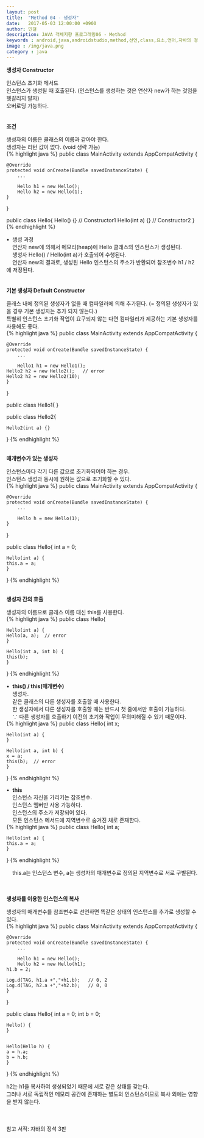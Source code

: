 ```yaml
---
layout: post
title:  "Method 04 - 생성자"
date:   2017-05-03 12:00:00 +0900
author: 민갤
description: JAVA 객체지향 프로그래밍06 - Method
keywords : android,java,androidstudio,method,선언,class,요소,언어,자바의 정석,프로그래밍,메모리,JVM,memory,Method,생성자,this,this()
image : /img/java.png
category : java
---
```


<div><strong class="h2">생성자 Constructor</strong></div><p></p>

<div>인스턴스 초기화 메서드</div>
<div>인스턴스가 생성될 때 호출된다. <span class="red">(인스턴스를 생성하는 것은 연산자 new가 하는 것임을 헷갈리지 말자)</span></div>
<div>오버로딩 가능하다.</div>
<br>
<br>

<div><strong>조건</strong></div><p></p>
<div>생성자의 이름은 클래스의 이름과 같아야 한다.</div>
<div>생성자는 리턴 값이 없다. (void 생략 가능)</div>
{% highlight java %}
public class MainActivity extends AppCompatActivity {

    @Override
    protected void onCreate(Bundle savedInstanceState) {
        ...

        Hello h1 = new Hello();
        Hello h2 = new Hello(1);
    }
}

public class Hello{
    Hello() {}		// Constructor1
    Hello(int a) {}     // Constructor2
}
{% endhighlight %}<p></p>

<div>&#149;&nbsp; 생성 과정</div>
<div>&nbsp; &nbsp; 연산자 new에 의해서 메모리(heap)에 Hello 클래스의 인스턴스가 생성된다.</div>
<div>&nbsp; &nbsp; 생성자 Hello() / Hello(int a)가 호출되어 수행된다.</div>
<div>&nbsp; &nbsp; 연산자 new의 결과로, 생성된 Hello 인스턴스의 주소가 반환되어 참조변수 h1 / h2에 저장된다.</div>
<br>
<br>

<div><strong>기본 생성자 Default Constructor</strong></div><p></p>
<div>클래스 내에 정의된 생성자가 없을 때 컴파일러에 의해 추가된다. (= 정의된 생성자가 있을 경우 기본 생성자는 추가 되지 않는다.)</div>
<div>특별히 인스턴스 초기화 작업이 요구되지 않는 다면 컴파일러가 제공하는 기본 생성자를 사용해도 좋다.</div>
{% highlight java %}
public class MainActivity extends AppCompatActivity {

    @Override
    protected void onCreate(Bundle savedInstanceState) {
        ...

        Hello1 h1 = new Hello1();
	Hello2 h2 = new Hello2();	// error
	Hello2 h2 = new Hello2(10);
    }
}

public class Hello1{
}

public class Hello2{

    Hello2(int a) {}
}
{% endhighlight %}
<br>
<br>

<div><strong>매개변수가 있는 생성자</strong></div><p></p>
<div>인스턴스마다 각기 다른 값으로 초기화되어야 하는 경우.</div>
<div>인스턴스 생성과 동시에 원하는 값으로 초기화할 수 있다.</div>
{% highlight java %}
public class MainActivity extends AppCompatActivity {

    @Override
    protected void onCreate(Bundle savedInstanceState) {
        ...

        Hello h = new Hello(1);
    }
}

public class Hello{
    int a = 0;

    Hello(int a) { 
	this.a = a;
    }
}
{% endhighlight %}
<br>
<br>

<div><strong>생성자 간의 호출</strong></div><p></p>

<div>생성자의 이름으로 클래스 이름 대신 this를 사용한다.</div>
{% highlight java %}
public class Hello{

    Hello(int a) { 
	Hello(a, a);  // error
    }

    Hello(int a, int b) { 
	this(b);
    }
}
{% endhighlight %}<br>

<div>&#149;&nbsp; <strong>this() / this(매개변수)</strong></div>
<div>&nbsp; &nbsp; 생성자.</div>
<div>&nbsp; &nbsp; 같은 클래스의 다른 생성자를 호출할 때 사용한다.</div>
<div>&nbsp; &nbsp; 한 생성자에서 다른 생성자를 호출할 때는 반드시 첫 줄에서만 호출이 가능하다.</div>
<div>&nbsp; &nbsp; ∵ 다른 생성자를 호출하기 이전의 초기화 작업이 무의미해질 수 있기 때문이다.</div>
{% highlight java %}
public class Hello{
    int x;

    Hello(int a) { 
    }

    Hello(int a, int b) { 
	x = a;
	this(b);  // error
    }
}
{% endhighlight %}<br>

<div>&#149;&nbsp; <strong>this</strong></div>
<div>&nbsp; &nbsp; 인스턴스 자신을 가리키는 참조변수.</div>
<div>&nbsp; &nbsp; 인스턴스 멤버만 사용 가능하다.</div>
<div>&nbsp; &nbsp; 인스턴스의 주소가 저장되어 있다.</div>
<div>&nbsp; &nbsp; 모든 인스턴스 메서드에 지역변수로 숨겨진 채로 존재한다.</div>
{% highlight java %}
public class Hello{
    int a;

    Hello(int a) { 
	this.a = a;
    }
}
{% endhighlight %}<p></p>	 
<div>&nbsp; &nbsp; this.a는 인스턴스 변수, a는 생성자의 매개변수로 정의된 지역변수로 서로 구별된다.</div><p></p>
<br>
<br>

<div><strong>생성자를 이용한 인스턴스의 복사</strong></div><p></p>
<div>생성자의 매개변수를 참조변수로 선언하면 똑같은 상태의 인스턴스를 추가로 생성할 수 있다.</div>
{% highlight java %}
public class MainActivity extends AppCompatActivity {

    @Override
    protected void onCreate(Bundle savedInstanceState) {
        ...

        Hello h1 = new Hello();
        Hello h2 = new Hello(h1);    
	h1.b = 2;

	Log.d(TAG, h1.a +","+h1.b);   // 0, 2
	Log.d(TAG, h2.a +","+h2.b);   // 0, 0
    }
}

public class Hello{
    int a = 0;
    int b = 0;

    Hello() { 
    }

    
    Hello(Hello h) { 
	a = h.a;
	b = h.b;
    }
}
{% endhighlight %}<p></p>
<div>h2는 h1을 복사하여 생성되었기 때문에 서로 같은 상태를 갖는다.</div>
<div>그러나 서로 독립적인 메모리 공간에 존재하는 별도의 인스턴스이므로 복사 외에는 영향을 받지 않는다.</div>
<br>
<br>
<br>
참고 서적: 자바의 정석 3판
